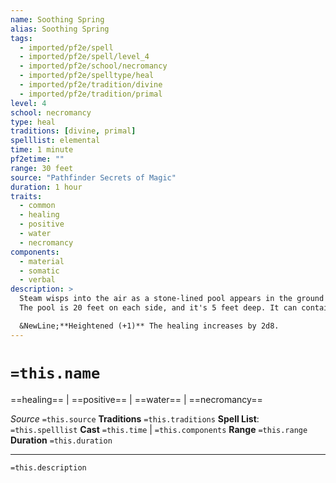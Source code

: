 ```yaml
---
name: Soothing Spring
alias: Soothing Spring
tags:
  - imported/pf2e/spell
  - imported/pf2e/spell/level_4
  - imported/pf2e/school/necromancy
  - imported/pf2e/spelltype/heal
  - imported/pf2e/tradition/divine
  - imported/pf2e/tradition/primal
level: 4
school: necromancy
type: heal
traditions: [divine, primal]
spelllist: elemental
time: 1 minute
pf2etime: ""
range: 30 feet
source: "Pathfinder Secrets of Magic"
duration: 1 hour
traits:
  - common
  - healing
  - positive
  - water
  - necromancy
components:
  - material
  - somatic
  - verbal
description: >
  Steam wisps into the air as a stone-lined pool appears in the ground and fills with hot water that bubbles up from the earth. The water is comfortably hot and smells mildly sulfurous in a not-unpleasant way. You are able to draw out the full energizing potential of the mineral-rich water. Any creature that spends the full hour soaking in the hot spring or basking in the mud from the bottom of the pit regains 10d8 Hit Points and feels refreshed, losing the fatigued condition. As normal for effects that remove fatigue, this doesn't remove any underlying source of fatigue, such as lack of sleep, causing the condition to return if the underlying source isn't addressed.
  The pool is 20 feet on each side, and it's 5 feet deep. It can contain 16 Medium or smaller creatures at a time. A Large creature counts as eight Medium creatures and a Huge creature fills the entire pool. This pool has the structure trait and the same restrictions as magic items that create structures.

  &NewLine;**Heightened (+1)** The healing increases by 2d8.
---
```

# `=this.name`
==healing== | ==positive== | ==water== | ==necromancy==

*Source* `=this.source`
**Traditions** `=this.traditions`
**Spell List**: `=this.spelllist`
**Cast** `=this.time` | `=this.components`
**Range** `=this.range`
**Duration** `=this.duration`

***
`=this.description`